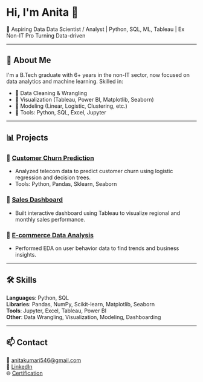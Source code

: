 # Hi, I'm Anita 👋

🚀 Aspiring Data Data Scientist / Analyst | Python, SQL, ML, Tableau | Ex Non-IT Pro Turning Data-driven

---

## 💼 About Me

I'm a B.Tech graduate with 6+ years in the non-IT sector, now focused on data analytics and machine learning. Skilled in:

- 🔹 Data Cleaning & Wrangling
- 🔹 Visualization (Tableau, Power BI, Matplotlib, Seaborn)
- 🔹 Modeling (Linear, Logistic, Clustering, etc.)
- 🔹 Tools: Python, SQL, Excel, Jupyter

---

## 📊 Projects

### 📌 [Customer Churn Prediction](https://github.com/AnitaOm546/Skillfied-Mentor-Projects/tree/main)
- Analyzed telecom data to predict customer churn using logistic regression and decision trees.
- Tools: Python, Pandas, Sklearn, Seaborn

### 📌 [Sales Dashboard](https://github.com/AnitaOm546/DS_Projects/tree/main)
- Built interactive dashboard using Tableau to visualize regional and monthly sales performance.

### 📌 [E-commerce Data Analysis](https://github.com/AnitaOm546/DS_Task/tree/main)
- Performed EDA on user behavior data to find trends and business insights.

---

## 🛠 Skills

**Languages**: Python, SQL  
**Libraries**: Pandas, NumPy, Scikit-learn, Matplotlib, Seaborn  
**Tools**: Jupyter, Excel, Tableau, Power BI  
**Other**: Data Wrangling, Visualization, Modeling, Dashboarding

---

## 📫 Contact

📧 anitakumari546@gmail.com  
💼 [LinkedIn](www.linkedin.com/in/anita-kumari-237753119)  
🌐 [Certification](https://trainings.internshala.com/s/v/3736349/6c46f67b) 

